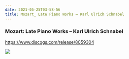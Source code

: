 ```yaml
---
date: 2021-05-25T03-58-56
title: Mozart_ Late Piano Works – Karl Ulrich Schnabel
---
```

### Mozart: Late Piano Works – Karl Ulrich Schnabel
https://www.discogs.com/release/8059304

![](dayone-moment://144EF14F0C6F4635867B3429F8B499FF)
